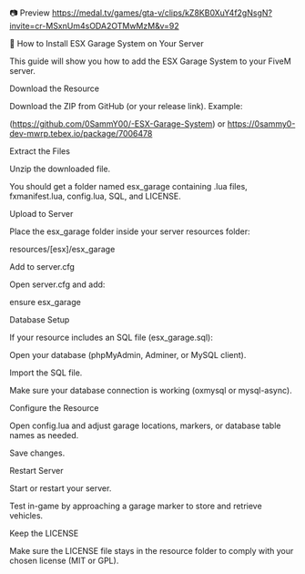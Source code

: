 📷 Preview
https://medal.tv/games/gta-v/clips/kZ8KB0XuY4f2gNsgN?invite=cr-MSxnUm4sODA2OTMwMzM&v=92

🚗 How to Install ESX Garage System on Your Server

This guide will show you how to add the ESX Garage System to your FiveM server.

Download the Resource

Download the ZIP from GitHub (or your release link).
Example:

(https://github.com/0SammY00/-ESX-Garage-System)
or
https://0sammy0-dev-mwrp.tebex.io/package/7006478

Extract the Files

Unzip the downloaded file.

You should get a folder named esx_garage containing .lua files, fxmanifest.lua, config.lua, SQL, and LICENSE.

Upload to Server

Place the esx_garage folder inside your server resources folder:

resources/[esx]/esx_garage


Add to server.cfg

Open server.cfg and add:

ensure esx_garage


Database Setup

If your resource includes an SQL file (esx_garage.sql):

Open your database (phpMyAdmin, Adminer, or MySQL client).

Import the SQL file.

Make sure your database connection is working (oxmysql or mysql-async).

Configure the Resource

Open config.lua and adjust garage locations, markers, or database table names as needed.

Save changes.

Restart Server

Start or restart your server.

Test in-game by approaching a garage marker to store and retrieve vehicles.

Keep the LICENSE

Make sure the LICENSE file stays in the resource folder to comply with your chosen license (MIT or GPL).
